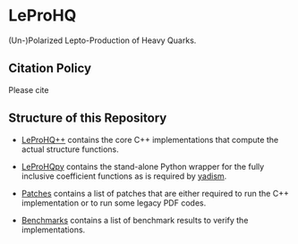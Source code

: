 # LeProHQ
(Un-)Polarized Lepto-Production of Heavy Quarks.

## Citation Policy

Please cite

## Structure of this Repository

- [LeProHQ++](https://github.com/felixhekhorn/LeProHQ/tree/main/LeProHQ%2B%2B) contains the core C++ implementations that compute the actual structure functions.

- [LeProHQpy](https://github.com/felixhekhorn/LeProHQ/tree/main/LeProHQpy) contains the stand-alone Python wrapper for the fully inclusive coefficient functions as is required by [yadism](https://n3pdf.github.io/yadism/).

- [Patches](https://github.com/felixhekhorn/LeProHQ/tree/main/Patches) contains a list of patches that are either required to run the C++ implementation or to run some legacy PDF codes.

- [Benchmarks](https://github.com/felixhekhorn/LeProHQ/tree/main/Benchmarks) contains a list of benchmark results to verify the implementations.
